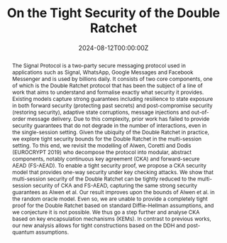 ---
title: "On the Tight Security of the Double Ratchet"

# Authors
# If you created a profile for a user (e.g. the default `admin` user), write the username (folder name) here 
# and it will be replaced with their full name and linked to their profile.
authors:
- Daniel Collins
- Doreen Riepel
- Si An Oliver Tran

# Author notes (optional)
# author_notes:
# - "Equal contribution"
# - "Equal contribution"

date: "2024-08-12T00:00:00Z"
doi: ""

# Schedule page publish date (NOT publication's date).
publishDate: []

# Publication type.
# Legend: 0 = Uncategorized; 1 = Conference paper; 2 = Journal article;
# 3 = Preprint / Working Paper; 4 = Report; 5 = Book; 6 = Book section;
# 7 = Thesis; 8 = Patent
publication_types: ["1"]

# Publication name and optional abbreviated publication name.
publication: ACM CCS 2024
publication_short: []

abstract: The Signal Protocol is a two-party secure messaging protocol used in applications such as Signal, WhatsApp, Google Messages and Facebook Messenger and is used by billions daily. It consists of two core components, one of which is the Double Ratchet protocol that has been the subject of a line of work that aims to understand and formalise exactly what security it provides. Existing models capture strong guarantees including resilience to state exposure in both forward security (protecting past secrets) and post-compromise security (restoring security), adaptive state corruptions, message injections and out-of-order message delivery. Due to this complexity, prior work has failed to provide security guarantees that do not degrade in the number of interactions, even in the single-session setting. Given the ubiquity of the Double Ratchet in practice, we explore tight security bounds for the Double Ratchet in the multi-session setting. To this end, we revisit the modelling of Alwen, Coretti and Dodis (EUROCRYPT 2019) who decompose the protocol into modular, abstract components, notably continuous key agreement (CKA) and forward-secure AEAD (FS-AEAD). To enable a tight security proof, we propose a CKA security model that provides one-way security under key checking attacks.  We show that multi-session security of the Double Ratchet can be tightly reduced to the multi-session security of CKA and FS-AEAD, capturing the same strong security guarantees as Alwen et al. Our result improves upon the bounds of Alwen et al. in the random oracle model. Even so, we are unable to provide a completely tight proof for the Double Ratchet based on standard Diffie-Hellman assumptions, and we conjecture it is not possible. We thus go a step further and analyse CKA based on key encapsulation mechanisms (KEMs). In contrast to previous works, our new analysis allows for tight constructions based on the DDH and post-quantum assumptions.

# Summary. An optional shortened abstract.
# summary: []

tags: []

# Display this page in the Featured widget?
featured: true

# Custom links (uncomment lines below)
# links:
# - name: Custom Link
#   url: http://example.org

url_pdf: 'https://eprint.iacr.org/2024/1625.pdf'
url_code: ''
url_dataset: ''
url_poster: ''
url_project: ''
url_slides: ''
url_source: ''
url_video: ''

# links:
# - name: Slides
#  url: 

# Featured image
# To use, add an image named `featured.jpg/png` to your page's folder. 
# image:
#   caption: 'Image credit: [**Unsplash**](https://unsplash.com/photos/pLCdAaMFLTE)'
#   focal_point: ""
#   preview_only: false

# Associated Projects (optional).
#   Associate this publication with one or more of your projects.
#   Simply enter your project's folder or file name without extension.
#   E.g. `internal-project` references `content/project/internal-project/index.md`.
#   Otherwise, set `projects: []`.
projects: []

# Slides (optional).
#   Associate this publication with Markdown slides.
#   Simply enter your slide deck's filename without extension.
#   E.g. `slides: "example"` references `content/slides/example/index.md`.
#   Otherwise, set `slides: ""`.
slides: ""
---